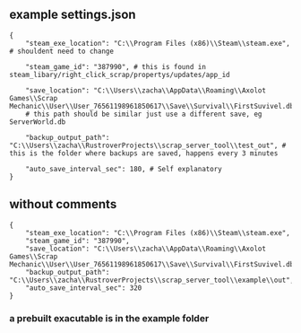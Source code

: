 ## example settings.json
    {
        "steam_exe_location": "C:\\Program Files (x86)\\Steam\\steam.exe", # shouldent need to change
        
        "steam_game_id": "387990", # this is found in steam_libary/right_click_scrap/propertys/updates/app_id
        
        "save_location": "C:\\Users\\zacha\\AppData\\Roaming\\Axolot Games\\Scrap Mechanic\\User\\User_76561198961850617\\Save\\Survival\\FirstSuvivel.db",
        # this path should be similar just use a different save, eg ServerWorld.db
        
        "backup_output_path": "C:\\Users\\zacha\\RustroverProjects\\scrap_server_tool\\test_out", # this is the folder where backups are saved, happens every 3 minutes
        
        "auto_save_interval_sec": 180, # Self explanatory
    }

## without comments 
    {
        "steam_exe_location": "C:\\Program Files (x86)\\Steam\\steam.exe",
        "steam_game_id": "387990",
        "save_location": "C:\\Users\\zacha\\AppData\\Roaming\\Axolot Games\\Scrap Mechanic\\User\\User_76561198961850617\\Save\\Survival\\FirstSuvivel.db",
        "backup_output_path": "C:\\Users\\zacha\\RustroverProjects\\scrap_server_tool\\example\\out",
        "auto_save_interval_sec": 320
    }

### a prebuilt exacutable is in the example folder 
